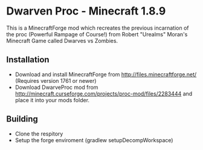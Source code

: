Dwarven Proc - Minecraft 1.8.9
=============
This is a MinecraftForge mod which recreates the previous incarnation of the proc (Powerful Rampage of Course!) from Robert "Urealms" Moran's Minecraft Game called Dwarves vs Zombies.

Installation
-------
* Download and install MinecraftForge from http://files.minecraftforge.net/ (Requires version 1761 or newer)
* Download DwarveProc mod from http://minecraft.curseforge.com/projects/proc-mod/files/2283444 and place it into your mods folder.

Building
-------
* Clone the respitory
* Setup the forge enviroment (gradlew setupDecompWorkspace)